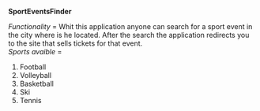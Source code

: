 **SportEventsFinder**

*Functionality* = Whit this application anyone can search for a sport event in the city where is he located. After the search the application redirects you to the site that sells tickets for that event.
<br>
*Sports avaible* = 
1. Football
2. Volleyball
3. Basketball
4. Ski
5. Tennis
